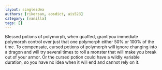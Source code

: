 ```yaml
---
layout: singleidea
authors: [rikersan, aosdict, ais523]
category: [vanilla]
tags: []
---
```

Blessed potions of polymorph, when quaffed, grant you immediate polymorph control over just that one polymorph either 50% or 100% of the time. To compensate, cursed potions of polymorph will ignore changing into a dragon and will try several times to roll a monster that will make you break out of your armor. Or the cursed potion could have a wildly variable duration, so you have no idea when it will end and cannot rely on it.
